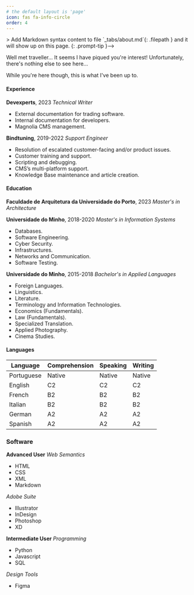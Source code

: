 ```yaml
---
# the default layout is 'page'
icon: fas fa-info-circle
order: 4
---
```


<!-->> Add Markdown syntax content to file `_tabs/about.md`{: .filepath } and it will show up on this page.
{: .prompt-tip }-->

Well met traveller... It seems I have piqued you're interest! Unfortunately, there's nothing else to see here...

While you're here though, this is what I've been up to.

#### Experience

**Devexperts**, 2023
*Technical Writer*
- External documentation for trading software.
- Internal documentation for developers.
- Magnolia CMS management.

**Bindtuning**, 2019-2022
*Support Engineer*
- Resolution of escalated customer-facing and/or product issues.
- Customer training and support.
- Scripting and debugging.
- CMS’s multi-platform support.
- Knowledge Base maintenance and article creation.
 
#### Education 

**Faculdade de Arquitetura da Universidade do Porto**, 2023
*Master's in Architecture*

**Universidade do Minho**, 2018-2020
*Master's in Information Systems*
- Databases.
- Software Engineering.
- Cyber Security.
- Infrastructures.
- Networks and Communication.
- Software Testing.

**Universidade do Minho**, 2015-2018
*Bachelor's in Applied Languages*
- Foreign Languages.
- Linguistics.
- Literature.
- Terminology and Information Technologies.
- Economics (Fundamentals).
- Law (Fundamentals).
- Specialized Translation.
- Applied Photography.
- Cinema Studies.

#### Languages

| Language   | Comprehension | Speaking | Writing |
|------------|---------------|----------|---------|
| Portuguese | Native        | Native   | Native  |
| English    | C2            | C2       | C2      |
| French     | B2            | B2       | B2      |
| Italian    | B2            | B2       | B2      |
| German     | A2            | A2       | A2      |
| Spanish    | A2            | A2       | A2      |

### Software

**Advanced User**
*Web Semantics*
 - HTML
 - CSS
 - XML
 - Markdown

*Adobe Suite*
- Illustrator
- InDesign
- Photoshop
- XD

**Intermediate User**
*Programming*
- Python
- Javascript
- SQL

*Design Tools*
- Figma
